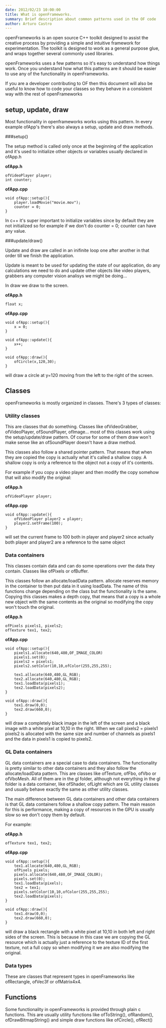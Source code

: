 ```yaml
---
date: 2012/02/23 10:00:00
title: What is openFrameworks.
summary: Brief description about common patterns used in the OF code
author: Arturo Castro
---
```


openFrameworks is an open source C++ toolkit designed to assist the creative process by providing a simple and intuitive framework for experimentation. The toolkit is designed to work as a general purpose glue, and wraps together several commonly used libraries. 

openFrameworks uses a few patterns so it's easy to understand how things work. Once you understand how what this patterns are it should be easier to use any of the functionality in openFrameworks.

If you are a developer contributing to OF then this document will also be useful to know how to code your classes so they behave in a consistent way with the rest of openFrameworks

##	 setup, update, draw

Most functionality in openframeworks works using this pattern. In every example ofApp's there's also always a setup, update and draw methods.

###setup()

The setup method is called only once at the beginning of the application and it's used to initialize other objects or variables usually declared in ofApp.h

__ofApp.h__

~~~~{.cpp}
ofVideoPlayer player;
int counter;
~~~~

__ofApp.cpp__

~~~~{.cpp}
void ofApp::setup(){
    player.loadMovie("movie.mov");
    counter = 0;
}
~~~~

In c++ it's super important to initialize variables since by default they are not initialized so for example if we don't do counter = 0; counter can have any value.


###update/draw()

Update and draw are called in an inifinite loop one after another in that order till we finish the application.

Update is meant to be used for updating the state of our application, do any calculations we need to do and update other objects like video players, grabbers any computer vision analisys we might be doing...

In draw we draw to the screen.


__ofApp.h__

~~~~{.cpp}
float x;
~~~~

__ofApp.cpp__

~~~~{.cpp}
void ofApp::setup(){
    x = 0;
}

void ofApp::update(){
    x++;
}

void ofApp::draw(){
    ofCircle(x,120,30);
}
~~~~

will draw a circle at y=120 moving from the left to the right of the screen.

## Classes

openFrameworks is mostly organized in classes. There's 3 types of classes:

### Utility classes

This are classes that do something. Classes like ofVideoGrabber, ofVideoPlayer, ofSoundPlayer, ofImage... most of this classes work using the setup/update/draw pattern. Of course for some of them draw won't make sense like an ofSoundPlayer doesn't have a draw method.

This classes also follow a shared pointer pattern. That means that when they are copied the copy is actually what it's called a shallow copy. A shallow copy is only a reference to the object not a copy of it's contents.

For example if you copy a video player and then modify the copy somehow that will also modify the original:

__ofApp.h__

~~~~{.cpp}
ofVideoPlayer player;
~~~~

__ofApp.cpp__

~~~~{.cpp}
void ofApp::update(){
    ofVideoPlayer player2 = player;
    player2.setFrame(100);
}
~~~~

will set the current frame to 100 both in player and player2 since actually both player and player2 are a reference to the same object


### Data containers

This classes contain data and can do some operations over the data they contain. Classes like ofPixels or ofBuffer.

This classes follow an allocate/loadData pattern. allocate reserves memory in the container to then put data in it using loadData. The name of this functions change depending on the class but the functionality is the same. Copying this classes makes a depth copy, that means that a copy is a whole new object with the same contents as the original so modifying the copy won't touch the original.

__ofApp.h__

~~~~{.cpp}
ofPixels pixels1, pixels2;
ofTexture tex1, tex2;
~~~~

__ofApp.cpp__

~~~~{.cpp}
void ofApp::setup(){
    pixels1.allocate(640,480,OF_IMAGE_COLOR)
    pixels1.set(0);
    pixels2 = pixels1;
    pixels2.setColor(10,10,ofColor(255,255,255);
    
    tex1.allocate(640,480,GL_RGB);
    tex2.allocate(640,480,GL_RGB);
    tex1.loadData(pixels1);
    tex2.loadData(pixels2);
}

void ofApp::draw(){
    tex1.draw(0,0);
    tex2.draw(660,0);
}
~~~~

will draw a completely black image in the left of the screen and a black image with a white pixel at 10,10 in the right. When we call pixels2 = pixels1  pixels2 is allocated with the same size and number of channels as pixels1 and the data in pixels1 is copied to pixels2.

### GL Data containers

GL data containers are a special case to data containers. The functionality is pretty similar to other data containers and they also follow the allocate/loadData pattern. This are classes like ofTexture, ofFbo, ofVbo or ofVboMesh. All of them are in the gl folder, although not everything in the gl folder is a data container, like ofShader, ofLight which are GL utility classes and usually behave exactly the same as other utility classes.

The main difference between GL data containers and other data containers is that GL data containers follow a shallow copy pattern. The main reason for this is performance, making a copy of resources in the GPU is usually slow so we don't copy them by default.

For example:

__ofApp.h__

~~~~{.cpp}
ofTexture tex1, tex2;
~~~~

__ofApp.cpp__

~~~~{.cpp}
void ofApp::setup(){
    tex1.allocate(640,480,GL_RGB);
    ofPixels pixels;
    pixels.allocate(640,480,OF_IMAGE_COLOR);
    pixels.set(0);
    tex1.loadData(pixels);
    tex2 = tex1;
    pixels.setColor(10,10,ofColor(255,255,255);
    tex2.loadData(pixels);
}

void ofApp::draw(){
    tex1.draw(0,0);
    tex2.draw(660,0);
}
~~~~

will draw a black rectangle with a white pixel at 10,10 in both left and right sides of the screen. This is because in this case we are copying the GL resource which is actually just a reference to the texture ID of the first texture, not a full copy so when modifying it we are also modifying the original.

### Data types

These are classes that represent types in openFrameworks like ofRectangle, ofVec3f or ofMatrix4x4.

## Functions

Some functionality in openFrameworks is provided through plain c functions. This are usually utility functions like ofToString(), ofRandom(), ofDrawBitmapString() and simple draw functions like ofCircle(), ofRect()

